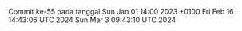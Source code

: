 Commit ke-55 pada tanggal Sun Jan 01 14:00 2023 +0100
Fri Feb 16 14:43:06 UTC 2024
Sun Mar  3 09:43:10 UTC 2024
